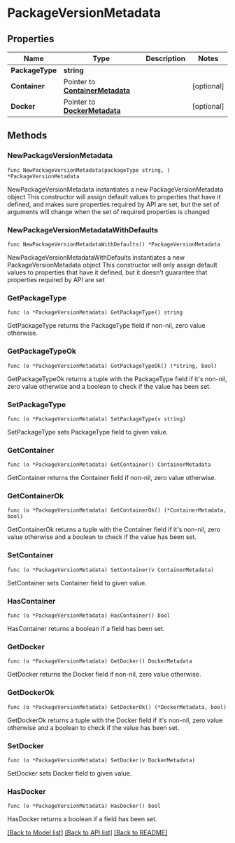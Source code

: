 # PackageVersionMetadata

## Properties

Name | Type | Description | Notes
------------ | ------------- | ------------- | -------------
**PackageType** | **string** |  | 
**Container** | Pointer to [**ContainerMetadata**](ContainerMetadata.md) |  | [optional] 
**Docker** | Pointer to [**DockerMetadata**](DockerMetadata.md) |  | [optional] 

## Methods

### NewPackageVersionMetadata

`func NewPackageVersionMetadata(packageType string, ) *PackageVersionMetadata`

NewPackageVersionMetadata instantiates a new PackageVersionMetadata object
This constructor will assign default values to properties that have it defined,
and makes sure properties required by API are set, but the set of arguments
will change when the set of required properties is changed

### NewPackageVersionMetadataWithDefaults

`func NewPackageVersionMetadataWithDefaults() *PackageVersionMetadata`

NewPackageVersionMetadataWithDefaults instantiates a new PackageVersionMetadata object
This constructor will only assign default values to properties that have it defined,
but it doesn't guarantee that properties required by API are set

### GetPackageType

`func (o *PackageVersionMetadata) GetPackageType() string`

GetPackageType returns the PackageType field if non-nil, zero value otherwise.

### GetPackageTypeOk

`func (o *PackageVersionMetadata) GetPackageTypeOk() (*string, bool)`

GetPackageTypeOk returns a tuple with the PackageType field if it's non-nil, zero value otherwise
and a boolean to check if the value has been set.

### SetPackageType

`func (o *PackageVersionMetadata) SetPackageType(v string)`

SetPackageType sets PackageType field to given value.


### GetContainer

`func (o *PackageVersionMetadata) GetContainer() ContainerMetadata`

GetContainer returns the Container field if non-nil, zero value otherwise.

### GetContainerOk

`func (o *PackageVersionMetadata) GetContainerOk() (*ContainerMetadata, bool)`

GetContainerOk returns a tuple with the Container field if it's non-nil, zero value otherwise
and a boolean to check if the value has been set.

### SetContainer

`func (o *PackageVersionMetadata) SetContainer(v ContainerMetadata)`

SetContainer sets Container field to given value.

### HasContainer

`func (o *PackageVersionMetadata) HasContainer() bool`

HasContainer returns a boolean if a field has been set.

### GetDocker

`func (o *PackageVersionMetadata) GetDocker() DockerMetadata`

GetDocker returns the Docker field if non-nil, zero value otherwise.

### GetDockerOk

`func (o *PackageVersionMetadata) GetDockerOk() (*DockerMetadata, bool)`

GetDockerOk returns a tuple with the Docker field if it's non-nil, zero value otherwise
and a boolean to check if the value has been set.

### SetDocker

`func (o *PackageVersionMetadata) SetDocker(v DockerMetadata)`

SetDocker sets Docker field to given value.

### HasDocker

`func (o *PackageVersionMetadata) HasDocker() bool`

HasDocker returns a boolean if a field has been set.


[[Back to Model list]](../README.md#documentation-for-models) [[Back to API list]](../README.md#documentation-for-api-endpoints) [[Back to README]](../README.md)


